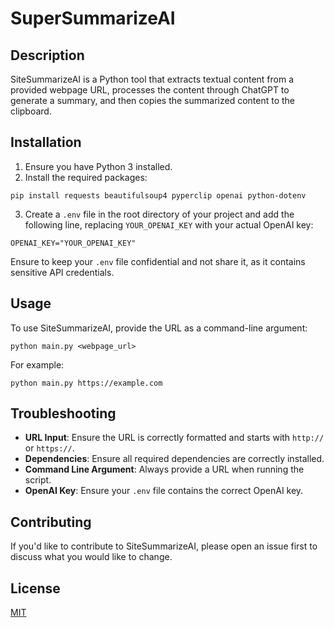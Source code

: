 # SuperSummarizeAI

## Description
SiteSummarizeAI is a Python tool that extracts textual content from a provided webpage URL, processes the content through ChatGPT to generate a summary, and then copies the summarized content to the clipboard.

## Installation

1. Ensure you have Python 3 installed.
2. Install the required packages:
```
pip install requests beautifulsoup4 pyperclip openai python-dotenv
```
3. Create a `.env` file in the root directory of your project and add the following line, replacing `YOUR_OPENAI_KEY` with your actual OpenAI key:
```
OPENAI_KEY="YOUR_OPENAI_KEY"
```
Ensure to keep your `.env` file confidential and not share it, as it contains sensitive API credentials.

## Usage
To use SiteSummarizeAI, provide the URL as a command-line argument:

```
python main.py <webpage_url>
```

For example:
```
python main.py https://example.com
```

## Troubleshooting
- **URL Input**: Ensure the URL is correctly formatted and starts with `http://` or `https://`.
- **Dependencies**: Ensure all required dependencies are correctly installed.
- **Command Line Argument**: Always provide a URL when running the script.
- **OpenAI Key**: Ensure your `.env` file contains the correct OpenAI key.

## Contributing
If you'd like to contribute to SiteSummarizeAI, please open an issue first to discuss what you would like to change.

## License
[MIT](https://choosealicense.com/licenses/mit/)